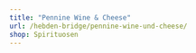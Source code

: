 ```yaml
---
title: "Pennine Wine & Cheese"
url: /hebden-bridge/pennine-wine-und-cheese/
shop: Spirituosen
---
```

